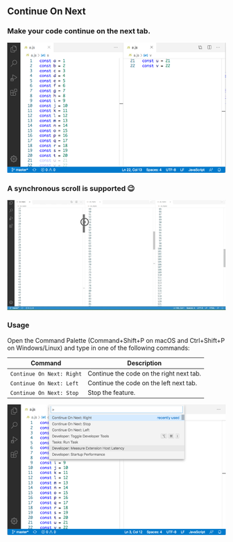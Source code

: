 ## Continue On Next

### Make your code continue on the next tab.

![](./demo_media/screenshot.png)

### A synchronous scroll is supported 😉

![](./demo_media/m.gif)

### Usage

Open the Command Palette (Command+Shift+P on macOS and Ctrl+Shift+P on Windows/Linux) and type in one of the following commands:

| Command                   | Description |
| ---- | ---- |
| `Continue On Next: Right` | Continue the code on the right next tab. |
| `Continue On Next: Left` | Continue the code on the left next tab. |
| `Continue On Next: Stop` | Stop the feature. |

![commands](./demo_media/command.png)